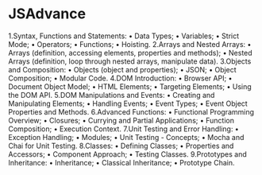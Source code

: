 # JSAdvance
1.Syntax, Functions and Statements:
• Data Types;
• Variables;
• Strict Mode;
• Operators;
• Functions;
• Hoisting.
2.Arrays and Nested Arrays:
• Arrays (definition, accessing elements, properties and methods);
• Nested Arrays (definition, loop through nested arrays, manipulate data).
3.Objects and Composition:
• Objects (object and properties);
• JSON;
• Object Composition;
• Modular Code.
4.DOM Introduction:
• Browser API;
• Document Object Model;
• HTML Elements;
• Targeting Elements;
• Using the DOM API.
5.DOM Manipulations and Events:
• Creating and Manipulating Elements;
• Handling Events;
• Event Types;
• Event Object Properties and Methods.
6.Advanced Functions:
• Functional Programming Overview;
• Closures;
• Currying and Partial Applications;
• Function Composition;
• Execution Context.
7.Unit Testing and Error Handling:
• Exception Handling;
• Modules;
• Unit Testing - Concepts;
• Mocha and Chai for Unit Testing.
8.Classes:
• Defining Classes;
• Properties and Accessors;
• Component Approach;
• Testing Classes.
9.Prototypes and Inheritance:
• Inheritance;
• Classical Inheritance;
• Prototype Chain.
